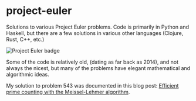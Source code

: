 # project-euler

Solutions to various Project Euler problems.  Code is primarily in Python and Haskell, but there are a few solutions in various other languages (Clojure, Rust, C++, etc.)  

![Project Euler badge](https://projecteuler.net/profile/acganesh.png)

Some of the code is relatively old, (dating as far back as 2014), and not always the nicest, but many of the problems have elegant mathematical and algorithmic ideas.

My solution to problem 543 was documented in this blog post: [Efficient prime counting with the Meissel-Lehmer algorithm](https://acgan.sh/posts/2016-12-23-prime-counting.html).
